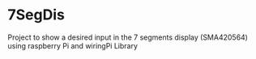 # 7SegDis
Project to show a desired input in the 7 segments display (SMA420564) using raspberry Pi and wiringPi Library
